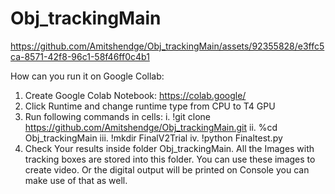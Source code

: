 # Obj_trackingMain

https://github.com/Amitshendge/Obj_trackingMain/assets/92355828/e3ffc5ca-8571-42f8-96c1-58f46ff0c4b1

How can you run it on Google Collab:
1. Create Google Colab Notebook: https://colab.google/
2. Click Runtime and change runtime type from CPU to T4 GPU
3. Run following commands in cells:
  i. !git clone https://github.com/Amitshendge/Obj_trackingMain.git
  ii. %cd Obj_trackingMain
  iii. !mkdir FinalV2Trial
  iv. !python Finaltest.py
4. Check Your results inside folder Obj_trackingMain. All the Images with tracking boxes are stored into this folder. You can use these images to create video. Or the digital output will be printed on Console you can make use of that as well.
